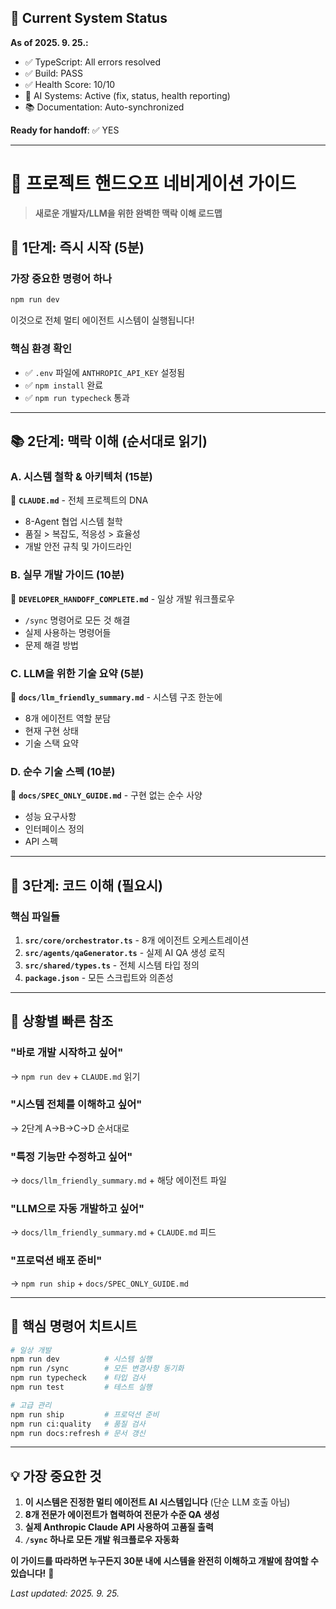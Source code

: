 ## 🔄 Current System Status

**As of 2025. 9. 25.:**

- ✅ TypeScript: All errors resolved
- ✅ Build: PASS
- ✅ Health Score: 10/10
- 🤖 AI Systems: Active (fix, status, health reporting)
- 📚 Documentation: Auto-synchronized

**Ready for handoff**: ✅ YES

---

# 🧭 프로젝트 핸드오프 네비게이션 가이드

> **새로운 개발자/LLM을 위한 완벽한 맥락 이해 로드맵**

## 🚀 **1단계: 즉시 시작 (5분)**

### 가장 중요한 명령어 하나

```bash
npm run dev
```

이것으로 전체 멀티 에이전트 시스템이 실행됩니다!

### 핵심 환경 확인

- ✅ `.env` 파일에 `ANTHROPIC_API_KEY` 설정됨
- ✅ `npm install` 완료
- ✅ `npm run typecheck` 통과

---

## 📚 **2단계: 맥락 이해 (순서대로 읽기)**

### A. 시스템 철학 & 아키텍처 (15분)

📖 **`CLAUDE.md`** - 전체 프로젝트의 DNA

- 8-Agent 협업 시스템 철학
- 품질 > 복잡도, 적응성 > 효율성
- 개발 안전 규칙 및 가이드라인

### B. 실무 개발 가이드 (10분)

📖 **`DEVELOPER_HANDOFF_COMPLETE.md`** - 일상 개발 워크플로우

- `/sync` 명령어로 모든 것 해결
- 실제 사용하는 명령어들
- 문제 해결 방법

### C. LLM을 위한 기술 요약 (5분)

📖 **`docs/llm_friendly_summary.md`** - 시스템 구조 한눈에

- 8개 에이전트 역할 분담
- 현재 구현 상태
- 기술 스택 요약

### D. 순수 기술 스펙 (10분)

📖 **`docs/SPEC_ONLY_GUIDE.md`** - 구현 없는 순수 사양

- 성능 요구사항
- 인터페이스 정의
- API 스펙

---

## 🔧 **3단계: 코드 이해 (필요시)**

### 핵심 파일들

1. **`src/core/orchestrator.ts`** - 8개 에이전트 오케스트레이션
2. **`src/agents/qaGenerator.ts`** - 실제 AI QA 생성 로직
3. **`src/shared/types.ts`** - 전체 시스템 타입 정의
4. **`package.json`** - 모든 스크립트와 의존성

---

## 🎯 **상황별 빠른 참조**

### "바로 개발 시작하고 싶어"

→ `npm run dev` + `CLAUDE.md` 읽기

### "시스템 전체를 이해하고 싶어"

→ 2단계 A→B→C→D 순서대로

### "특정 기능만 수정하고 싶어"

→ `docs/llm_friendly_summary.md` + 해당 에이전트 파일

### "LLM으로 자동 개발하고 싶어"

→ `docs/llm_friendly_summary.md` + `CLAUDE.md` 피드

### "프로덕션 배포 준비"

→ `npm run ship` + `docs/SPEC_ONLY_GUIDE.md`

---

## 🔗 **핵심 명령어 치트시트**

```bash
# 일상 개발
npm run dev          # 시스템 실행
npm run /sync        # 모든 변경사항 동기화
npm run typecheck    # 타입 검사
npm run test         # 테스트 실행

# 고급 관리
npm run ship         # 프로덕션 준비
npm run ci:quality   # 품질 검사
npm run docs:refresh # 문서 갱신
```

---

## 💡 **가장 중요한 것**

1. **이 시스템은 진정한 멀티 에이전트 AI 시스템입니다** (단순 LLM 호출 아님)
2. **8개 전문가 에이전트가 협력하여 전문가 수준 QA 생성**
3. **실제 Anthropic Claude API 사용하여 고품질 출력**
4. **`/sync` 하나로 모든 개발 워크플로우 자동화**

**이 가이드를 따라하면 누구든지 30분 내에 시스템을 완전히 이해하고 개발에 참여할 수 있습니다!** 🚀

_Last updated: 2025. 9. 25._
